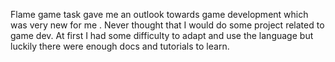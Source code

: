 Flame game task gave me an outlook towards game development which was very new for me . Never thought that I would do some project related to game dev.
At first I had some difficulty to adapt and use the language but luckily there were enough docs and tutorials to learn.
